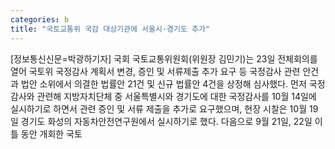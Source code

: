 ```yaml
---
categories: b
title: "국토교통위 국감 대상기관에 서울시·경기도 추가"
---
```

[정보통신신문=박광하기자] 국회 국토교통위원회(위원장 김민기)는 23일 전체회의를 열어 국토위 국정감사 계획서 변경, 증인 및 서류제출 추가 요구 등 국정감사 관련 안건과 법안 소위에서 의결한 법률안 21건 및 신규 법률안 4건을 상정해 심사했다. 먼저 국정감사와 관련해 지방자치단체 중 서울특별시와 경기도에 대한 국정감사를 10월 14일에 실시하기로 하면서 관련 증인 및 서류 제출을 추가로 요구했으며, 현장 시찰은 10월 19일 경기도 화성의 자동차안전연구원에서 실시하기로 했다. 다음으로 9월 21일, 22일 이틀 동안 개회한 국토